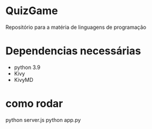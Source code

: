 # QuizGame
Repositório para a matéria de linguagens de programação 

# Dependencias necessárias
- python 3.9
- Kivy
- KivyMD

# como rodar
python server.js
python app.py
